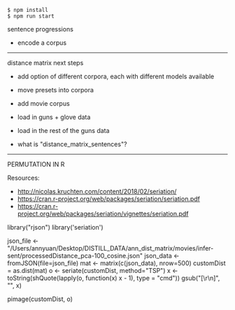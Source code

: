     $ npm install
    $ npm run start

sentence progressions
- encode a corpus

---

distance matrix next steps

- add option of different corpora, each with different models available
- move presets into corpora


- add movie corpus

- load in guns + glove data

- load in the rest of the guns data

- what is "distance_matrix_sentences"?




---

PERMUTATION IN R

Resources:
- http://nicolas.kruchten.com/content/2018/02/seriation/
- https://cran.r-project.org/web/packages/seriation/seriation.pdf
- https://cran.r-project.org/web/packages/seriation/vignettes/seriation.pdf

library("rjson")
library('seriation')

json_file <- "/Users/annyuan/Desktop/DISTILL_DATA/ann_dist_matrix/movies/infer-sent/processedDistance_pca-100_cosine.json"
json_data <- fromJSON(file=json_file)
mat <- matrix(c(json_data), nrow=500)
customDist = as.dist(mat)
o <- seriate(customDist, method="TSP")
x <- toString(shQuote(lapply(o, function(x) x - 1), type = "cmd"))
gsub("[\r\n]", "", x)



pimage(customDist, o)
